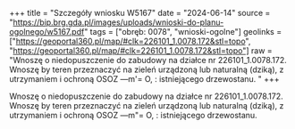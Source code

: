 +++
title = "Szczegóły wniosku W5167"
date = "2024-06-14"
source = "https://bip.brg.gda.pl/images/uploads/wnioski-do-planu-ogolnego/w5167.pdf"
tags = ["obręb: 0078", "wnioski-ogolne"]
geolinks = ["https://geoportal360.pl/map/#clk=226101_1.0078.172&stl=topo", "https://geoportal360.pl/map/#clk=226101_1.0078.172&stl=topo"]
raw = "Wnoszę o niedopuszczenie do zabudowy na działce nr 226101_1.0078.172. Wnoszę by teren przeznaczyć na zieleń urządzoną lub naturalną (dziką), z utrzymaniem i ochroną OSOZ —m'= O, : istniejącego drzewostanu. "
+++

Wnoszę o niedopuszczenie do zabudowy na działce nr 226101_1.0078.172. Wnoszę
by teren przeznaczyć na zieleń urządzoną lub naturalną (dziką), z utrzymaniem i ochroną
OSOZ
—m"= O,
: istniejącego drzewostanu.



